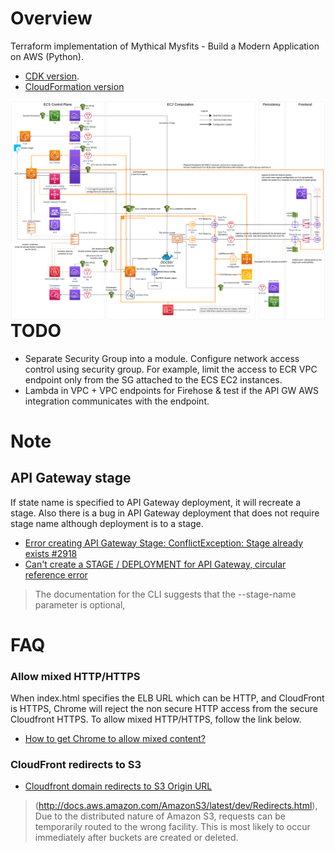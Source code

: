 # Overview
Terraform implementation of Mythical Mysfits - Build a Modern Application on AWS (Python).
* [CDK version](https://github.com/aws-samples/aws-modern-application-workshop/blob/python-cdk/module-2/app/service/mythicalMysfitsService.py).
* [CloudFormation version](https://github.com/aws-samples/aws-modern-application-workshop/tree/python)

<img src="./diagram/mysfits/mysfits.png" align="left"/>

# TODO
* Separate Security Group into a module. Configure network access control using security group. For example, limit the access to ECR VPC endpoint only from the SG attached to the ECS EC2 instances.
* Lambda in VPC + VPC endpoints for Firehose & test if the API GW AWS integration communicates with the endpoint.


# Note

## API Gateway stage
If state name is specified to API Gateway deployment, it will recreate a stage. Also there is a bug in API Gateway deployment that does not require stage name although deployment is to a stage.

* [Error creating API Gateway Stage: ConflictException: Stage already exists #2918](https://github.com/terraform-providers/terraform-provider-aws/issues/2918)
* [	Can't create a STAGE / DEPLOYMENT for API Gateway, circular reference error](https://forums.aws.amazon.com/thread.jspa?threadID=236830)
> The documentation for the CLI suggests that the --stage-name parameter is optional,



# FAQ

### Allow mixed HTTP/HTTPS

When index.html specifies the ELB URL which can be HTTP, and CloudFront is HTTPS, Chrome will reject the non secure HTTP access from the secure Cloudfront HTTPS. To allow mixed HTTP/HTTPS, follow the link below.

* [How to get Chrome to allow mixed content?](https://stackoverflow.com/questions/18321032/how-to-get-chrome-to-allow-mixed-content)

### CloudFront redirects to S3

* [Cloudfront domain redirects to S3 Origin URL](https://forums.aws.amazon.com/thread.jspa?threadID=216814)
>  (http://docs.aws.amazon.com/AmazonS3/latest/dev/Redirects.html), Due to the distributed nature of Amazon S3, requests can be temporarily routed to the wrong facility. This is most likely to occur immediately after buckets are created or deleted.